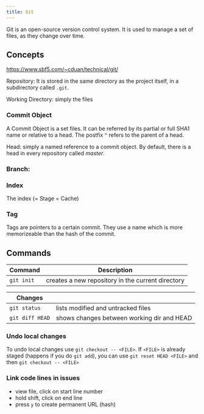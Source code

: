```yaml
---
title: Git
---
```


Git is an open-source version control system.
It is used to manage a set of files, as they change over time. 


## Concepts

https://www.sbf5.com/~cduan/technical/git/


Repository: 
It is stored in the same directory as the project itself, in a subdirectory called `.git`.



Working Directory: simply the files

### Commit Object
A Commit Object is a set files. 
It can be referred by its partial or full SHA1 name or relative to a head. The postfix `^` refers to the parent of a head.


Head: simply a named reference to a commit object. By default, there is a head in every repository called *master*.


### Branch:

### Index
The index (= Stage = Cache) 

### Tag
Tags are pointers to a certain commit. They use a name which is more memorizeable than the hash of the commit.






## Commands

| Command | Description |
|---|---|
| `git init` | creates a new repository in the current directory |



| Changes | |
|---|---|
| `git status` | lists modified and untracked files |
| `git diff HEAD` | shows changes between working dir and HEAD |

### Undo local changes
To undo local changes use `git checkout -- <FILE>`. If `<FILE>` is already staged (happens if you do `git add`), you can use `git reset HEAD <FILE>` and then `git checkout -- <FILE>`


### Link code lines in issues
* view file, click on start line number 
* hold shift, click on end line
* press `y` to create permanent URL (hash)




